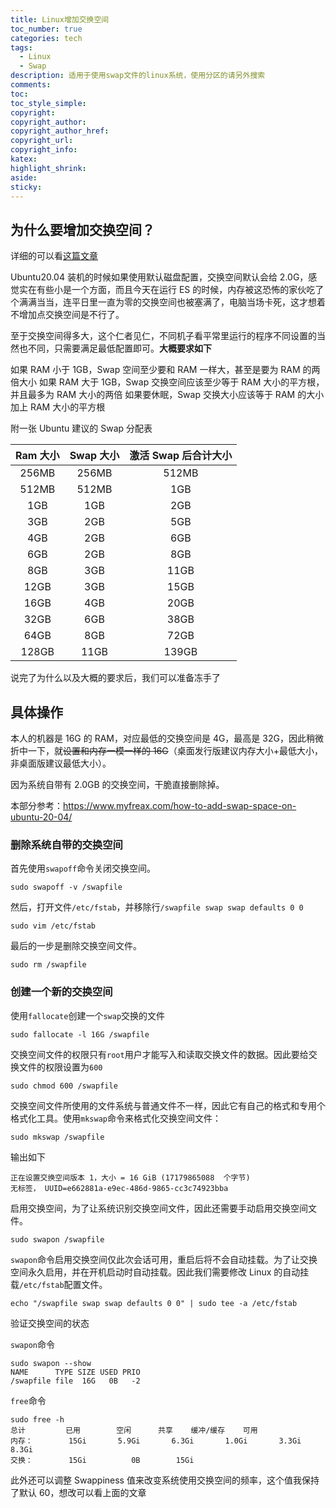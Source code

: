 ```yaml
---
title: Linux增加交换空间
toc_number: true
categories: tech
tags:
  - Linux
  - Swap
description: 适用于使用swap文件的linux系统，使用分区的请另外搜索
comments:
toc:
toc_style_simple:
copyright:
copyright_author:
copyright_author_href:
copyright_url:
copyright_info:
katex:
highlight_shrink:
aside:
sticky:
---
```


## 为什么要增加交换空间？

详细的可以看[这篇文章](https://www.jianshu.com/p/12e25ea172de)

Ubuntu20.04 装机的时候如果使用默认磁盘配置，交换空间默认会给 2.0G，感觉实在有些小是一个方面，而且今天在运行 ES 的时候，内存被这恐怖的家伙吃了个满满当当，连平日里一直为零的交换空间也被塞满了，电脑当场卡死，这才想着不增加点交换空间是不行了。

至于交换空间得多大，这个仁者见仁，不同机子看平常里运行的程序不同设置的当然也不同，只需要满足最低配置即可。**大概要求如下**

如果 RAM 小于 1GB，Swap 空间至少要和 RAM 一样大，甚至是要为 RAM 的两倍大小
如果 RAM 大于 1GB，Swap 交换空间应该至少等于 RAM 大小的平方根，并且最多为 RAM 大小的两倍
如果要休眠，Swap 交换大小应该等于 RAM 的大小加上 RAM 大小的平方根

附一张 Ubuntu 建议的 Swap 分配表

| Ram 大小 | Swap 大小 | 激活 Swap 后合计大小 |
| :------: | :-------: | :------------------: |
|  256MB   |   256MB   |        512MB         |
|  512MB   |   512MB   |         1GB          |
|   1GB    |    1GB    |         2GB          |
|   3GB    |    2GB    |         5GB          |
|   4GB    |    2GB    |         6GB          |
|   6GB    |    2GB    |         8GB          |
|   8GB    |    3GB    |         11GB         |
|   12GB   |    3GB    |         15GB         |
|   16GB   |    4GB    |         20GB         |
|   32GB   |    6GB    |         38GB         |
|   64GB   |    8GB    |         72GB         |
|  128GB   |   11GB    |        139GB         |

说完了为什么以及大概的要求后，我们可以准备冻手了

## 具体操作

本人的机器是 16G 的 RAM，对应最低的交换空间是 4G，最高是 32G，因此稍微折中一下，就~~设置和内存一模一样的 16G~~（桌面发行版建议内存大小+最低大小，非桌面版建议最低大小）。

因为系统自带有 2.0GB 的交换空间，干脆直接删除掉。

本部分参考：<https://www.myfreax.com/how-to-add-swap-space-on-ubuntu-20-04/>

### 删除系统自带的交换空间

首先使用`swapoff`命令关闭交换空间。

    sudo swapoff -v /swapfile

然后，打开文件`/etc/fstab`，并移除行`/swapfile swap swap defaults 0 0`

    sudo vim /etc/fstab

最后的一步是删除交换空间文件。

    sudo rm /swapfile

### 创建一个新的交换空间

使用`fallocate`创建一个`swap`交换的文件

    sudo fallocate -l 16G /swapfile

交换空间文件的权限只有`root`用户才能写入和读取交换文件的数据。因此要给交换文件的权限设置为`600`

    sudo chmod 600 /swapfile

交换空间文件所使用的文件系统与普通文件不一样，因此它有自己的格式和专用个格式化工具。使用`mkswap`命令来格式化交换空间文件：

    sudo mkswap /swapfile

输出如下

    正在设置交换空间版本 1，大小 = 16 GiB (17179865088  个字节)
    无标签， UUID=e662881a-e9ec-486d-9865-cc3c74923bba

启用交换空间，为了让系统识别交换空间文件，因此还需要手动启用交换空间文件。

    sudo swapon /swapfile

`swapon`命令启用交换空间仅此次会话可用，重启后将不会自动挂载。为了让交换空间永久启用，并在开机启动时自动挂载。因此我们需要修改 Linux 的自动挂载`/etc/fstab`配置文件。

    echo "/swapfile swap swap defaults 0 0" | sudo tee -a /etc/fstab

验证交换空间的状态

`swapon`命令

    sudo swapon --show
    NAME      TYPE SIZE USED PRIO
    /swapfile file  16G   0B   -2

`free`命令

    sudo free -h
    总计         已用        空闲      共享    缓冲/缓存    可用
    内存：        15Gi       5.9Gi       6.3Gi       1.0Gi       3.3Gi       8.3Gi
    交换：        15Gi          0B        15Gi

此外还可以调整 Swappiness 值来改变系统使用交换空间的频率，这个值我保持了默认 60，想改可以看上面的文章
